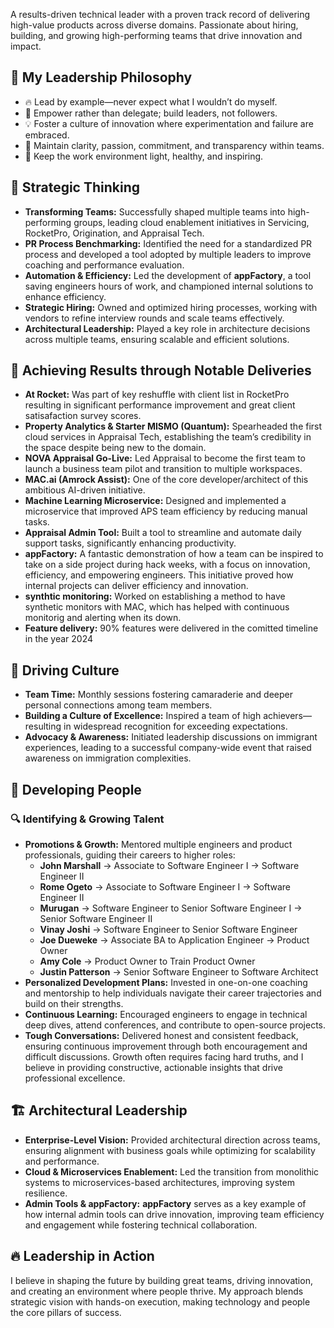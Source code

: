 
A results-driven technical leader with a proven track record of delivering high-value products across diverse domains. Passionate about hiring, building, and growing high-performing teams that drive innovation and impact.

## 🌟 My Leadership Philosophy
- 🔥 Lead by example—never expect what I wouldn’t do myself.
- 🚀 Empower rather than delegate; build leaders, not followers.
- 💡 Foster a culture of innovation where experimentation and failure are embraced.
- 🎯 Maintain clarity, passion, commitment, and transparency within teams.
- 🌱 Keep the work environment light, healthy, and inspiring.

## 🧠 Strategic Thinking
- **Transforming Teams:** Successfully shaped multiple teams into high-performing groups, leading cloud enablement initiatives in Servicing, RocketPro, Origination, and Appraisal Tech.
- **PR Process Benchmarking:** Identified the need for a standardized PR process and developed a tool adopted by multiple leaders to improve coaching and performance evaluation.
- **Automation & Efficiency:** Led the development of **appFactory**, a tool saving engineers hours of work, and championed internal solutions to enhance efficiency.
- **Strategic Hiring:** Owned and optimized hiring processes, working with vendors to refine interview rounds and scale teams effectively.
- **Architectural Leadership:** Played a key role in architecture decisions across multiple teams, ensuring scalable and efficient solutions.

## 🚀 Achieving Results through Notable Deliveries
- **At Rocket:** Was part of key reshuffle with client list in RocketPro resulting in significant performance improvement and great client satisafaction survey scores.  
- **Property Analytics & Starter MISMO (Quantum):** Spearheaded the first cloud services in Appraisal Tech, establishing the team’s credibility in the space despite being new to the domain.
- **NOVA Appraisal Go-Live:** Led Appraisal to become the first team to launch a business team pilot and transition to multiple workspaces.
- **MAC.ai (Amrock Assist):** One of the core developer/architect of this ambitious AI-driven initiative.
- **Machine Learning Microservice:** Designed and implemented a microservice that improved APS team efficiency by reducing manual tasks.
- **Appraisal Admin Tool:** Built a tool to streamline and automate daily support tasks, significantly enhancing productivity.
- **appFactory:** A fantastic demonstration of how a team can be inspired to take on a side project during hack weeks, with a focus on innovation, efficiency, and empowering engineers. This initiative proved how internal projects can deliver efficiency and innovation.
- **synthtic monitoring:** Worked on establishing a method to have synthetic monitors with MAC, which has helped with continuous monitorig and alerting when its down. 
- **Feature delivery:** 90% features were delivered in the comitted timeline in the year 2024 

## 🤝 Driving Culture
- **Team Time:** Monthly sessions fostering camaraderie and deeper personal connections among team members.
- **Building a Culture of Excellence:** Inspired a team of high achievers—resulting in widespread recognition for exceeding expectations.
- **Advocacy & Awareness:** Initiated leadership discussions on immigrant experiences, leading to a successful company-wide event that raised awareness on immigration complexities.

## 🌱 Developing People
### 🔍 Identifying & Growing Talent
- **Promotions & Growth:** Mentored multiple engineers and product professionals, guiding their careers to higher roles:
  - **John Marshall** → Associate to Software Engineer I → Software Engineer II
  - **Rome Ogeto** → Associate to Software Engineer I → Software Engineer II
  - **Murugan** → Software Engineer to Senior Software Engineer I → Senior Software Engineer II
  - **Vinay Joshi** → Software Engineer to Senior Software Engineer
  - **Joe Dueweke** → Associate BA to Application Engineer → Product Owner
  - **Amy Cole** → Product Owner to Train Product Owner
  - **Justin Patterson** → Senior Software Engineer to Software Architect
- **Personalized Development Plans:** Invested in one-on-one coaching and mentorship to help individuals navigate their career trajectories and build on their strengths.
- **Continuous Learning:** Encouraged engineers to engage in technical deep dives, attend conferences, and contribute to open-source projects.
- **Tough Conversations:** Delivered honest and consistent feedback, ensuring continuous improvement through both encouragement and difficult discussions. Growth often requires facing hard truths, and I believe in providing constructive, actionable insights that drive professional excellence.

## 🏗️ Architectural Leadership
- **Enterprise-Level Vision:** Provided architectural direction across teams, ensuring alignment with business goals while optimizing for scalability and performance.
- **Cloud & Microservices Enablement:** Led the transition from monolithic systems to microservices-based architectures, improving system resilience.
- **Admin Tools & appFactory:** **appFactory** serves as a key example of how internal admin tools can drive innovation, improving team efficiency and engagement while fostering technical collaboration.

## 🔥 Leadership in Action
I believe in shaping the future by building great teams, driving innovation, and creating an environment where people thrive. My approach blends strategic vision with hands-on execution, making technology and people the core pillars of success.
